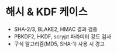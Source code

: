 # 해시 & KDF 케이스

- SHA-2/3, BLAKE2, HMAC 결과 검증
- PBKDF2, HKDF, scrypt 파라미터 강도 검사
- 구식 알고리즘(MD5, SHA-1) 사용 시 경고
